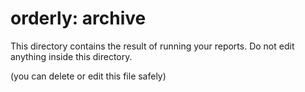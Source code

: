 # orderly: archive

This directory contains the result of running your reports.  Do not edit anything inside this directory.

(you can delete or edit this file safely)
